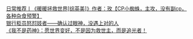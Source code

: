   
[日常推荐丨《暖暖拯救世界[综英美]》作者：玫【CP小蜘蛛，主攻，没有副cp，各种杂食预警】](http://www.dianyue.me/archives/702/cxtdq5j18gfdte1g/)  
[银行柜员怒怼妓者——确认过眼神，没遇上对的人](http://www.dianyue.me/archives/805/pkv54zxsrqeosc57/)  
[《我不是药神》：愿世界变好，不是因为救世主，而是追光者！](http://www.dianyue.me/archives/236/telp9xs5q58h05qs/)